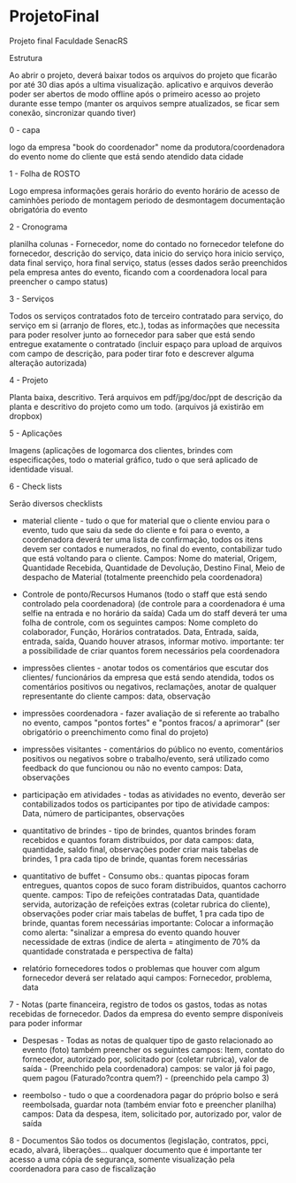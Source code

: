 # ProjetoFinal
Projeto final Faculdade SenacRS

Estrutura

Ao abrir o projeto, deverá baixar todos os arquivos do projeto que ficarão por até 30 dias após a ultima visualização.
aplicativo e arquivos deverão poder ser abertos de modo offline após o primeiro acesso ao projeto durante esse tempo (manter os arquivos sempre atualizados, se ficar sem conexão, sincronizar quando tiver)


0 - capa 

logo da empresa
"book do coordenador"
nome da produtora/coordenadora do evento
nome do cliente que está sendo atendido
data
cidade


1 - Folha de ROSTO

Logo empresa
informações gerais
horário do evento
horário de acesso de caminhões
periodo de montagem
periodo de desmontagem
documentação obrigatória do evento


2 - Cronograma

planilha
colunas - Fornecedor, nome do contado no fornecedor
telefone do fornecedor, descrição do serviço, data inicio do serviço
hora inicio serviço, data final serviço, hora final serviço, status
(esses dados serão preenchidos pela empresa antes do evento, ficando
 com a coordenadora local para preencher o campo status)


3 - Serviços

Todos os serviços contratados
foto de terceiro contratado para serviço, do serviço em si (arranjo de flores, etc.), todas as informações que necessita para poder resolver junto ao fornecedor para saber que está sendo entregue exatamente o contratado
(incluir espaço para upload de arquivos com campo de descrição, para poder tirar foto e descrever alguma alteração autorizada)


4 - Projeto

Planta baixa, descritivo.
Terá arquivos em pdf/jpg/doc/ppt de descrição da planta e descritivo do projeto como um todo. (arquivos já existirão em dropbox)


5 - Aplicações

Imagens (aplicações de logomarca dos clientes, brindes com especificações, todo o material gráfico, tudo o que será aplicado de identidade visual.


6 - Check lists

Serão diversos checklists

- material cliente - tudo o que for material que o cliente enviou para o evento, tudo que saiu da sede do cliente e foi para o evento, a coordenadora deverá ter uma lista de confirmação, todos os itens devem ser contados e numerados, no final do evento, contabilizar tudo que está voltando para o cliente.
Campos: Nome do material, Origem, Quantidade Recebida, Quantidade de Devolução, Destino Final, Meio de despacho de Material (totalmente preenchido pela coordenadora)

- Controle de ponto/Recursos Humanos (todo o staff que está sendo controlado pela coordenadora) (de controle para a coordenadora é uma selfie na entrada e no horário da saída)
Cada um do staff deverá ter uma folha de controle, com os seguintes campos: Nome completo do colaborador, Função, Horários contratados.
Data, Entrada, saída, entrada, saída, Quando houver atrasos, informar motivo.
importante: ter a possibilidade de criar quantos forem necessários pela coordenadora

- impressões clientes - anotar todos os comentários que escutar dos clientes/ funcionários da empresa que está sendo atendida, todos os comentários positivos ou negativos, reclamações, anotar de qualquer representante do cliente
campos: data, observação

- impressões coordenadora - fazer avaliação de si referente ao trabalho no evento, campos "pontos fortes" e "pontos fracos/ a aprimorar" (ser obrigatório o preenchimento como final do projeto)

- impressões visitantes - comentários do público no evento, comentários positivos ou negativos sobre o trabalho/evento, será utilizado como feedback do que funcionou ou não no evento
campos: Data, observações

- participação em atividades - todas as atividades no evento, deverão ser contabilizados todos os participantes por tipo de atividade
campos: Data, número de participantes, observações

- quantitativo de brindes - tipo de brindes, quantos brindes foram recebidos e quantos foram distribuidos, por data
campos: data, quantidade, saldo final, observações
poder criar mais tabelas de brindes, 1 pra cada tipo de brinde, quantas forem necessárias

- quantitativo de buffet - Consumo
obs.: quantas pipocas foram entregues, quantos copos de suco foram distribuidos, quantos cachorro quente.
campos: Tipo de refeições contratadas
Data, quantidade servida, autorização de refeições extras (coletar rubrica do cliente), observações
poder criar mais tabelas de buffet, 1 pra cada tipo de brinde, quantas forem necessárias
importante: Colocar a informação como alerta: "sinalizar a empresa do evento quando houver necessidade de extras (indice de alerta = atingimento de 70% da quantidade constratada e perspectiva de falta)

- relatório fornecedores
todos o problemas que houver com algum fornecedor deverá ser relatado aqui
campos: Fornecedor, problema, data


7 - Notas (parte financeira, registro de todos os gastos, todas as notas recebidas de fornecedor.
Dados da empresa do evento sempre disponíveis para poder informar

- Despesas - Todas as notas de qualquer tipo de gasto relacionado ao evento (foto) também preencher os seguintes campos:
Item, contato do fornecedor, autorizado por, solicitado por (coletar rubrica), valor de saída - (Preenchido pela coordenadora)
campos: se valor já foi pago, quem pagou (Faturado?contra quem?) - (preenchido pela campo 3)

- reembolso - tudo o que a coordenadora pagar do próprio bolso e será reembolsada, guardar nota (também enviar foto e preencher planilha)
campos: Data da despesa, item, solicitado por, autorizado por, valor de saída


8 - Documentos
São todos os documentos (legislação, contratos, ppci, ecado, alvará, liberações... qualquer documento que é importante ter acesso a uma cópia de segurança, somente visualização pela coordenadora para caso de fiscalização
